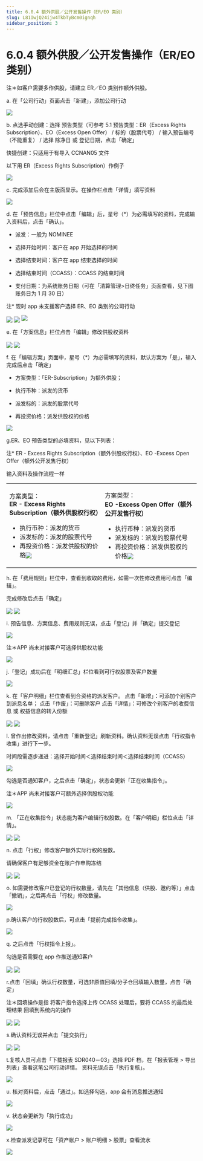 ```yaml
---
title: 6.0.4 额外供股／公开发售操作（ER/EO 类别）
slug: L81IwjQ24ijw4TkbTyBcm0ignqh
sidebar_position: 3
---
```



# 6.0.4 额外供股／公开发售操作（ER/EO 类别）

注＊如客户需要多作供股，请建立 ER／EO 类别作额外供股。

a. 在「公司行动」页面点击「新建」，添加公司行动

<img src="/assets/UDusbWyURoIhYjx2aprczd9Qnkc.png" src-width="2628" src-height="1231" align="center"/>

b. 点选手动创建：选择 预告类型（可参考 5.1 预告类型：ER（Excess Rights Subscription）、EO（Excess Open Offer） / 标的（股票代号） / 输入预告编号（不能重复） / 选择 除净日 或 登记日期，点击「确定」

快捷创建：只适用于有导入 CCNAN05 文件

以下用 ER（Excess Rights Subscription）作例子

<img src="/assets/K7vObaFNBoxfssxOAn3c8TiGnCc.png" src-width="2246" src-height="1141" align="center"/>

c. 完成添加后会在主版面显示。在操作栏点击「详情」填写资料

<img src="/assets/YBA2b3tagoCcCsxZoZDcGOyhnTf.png" src-width="2634" src-height="852" align="center"/>

d. 在「预告信息」栏位中点击「编辑」后，星号（*）为必需填写的资料，完成输入资料后，点击「确认」。


- 派发：一般为 NOMINEE

- 选择开始时间：客户在 app 开始选择的时间

- 选择结束时间：客户在 app 结束选择的时间

- 选择结束时间（CCASS）：CCASS 的结束时间
- 支付日期：为系统账务日期（可在「清算管理&gt;日终任务」页面查看，见下图账务日为 1 月 30 日）

注* 现时 app 未支援客户选择 ER、EO 类别的公司行动

<img src="/assets/B1Fgby9w2osAjtxe5QacEhmsnah.png" src-width="2388" src-height="670" align="center"/>

<img src="/assets/FbcAb4x52oyjJGxSWxcc5p3vnls.png" src-width="2389" src-height="1401" align="center"/>

<img src="/assets/QXJybhpIGo74SLxoN8IcpSr8nUe.png" src-width="793" src-height="200"/>

e.  在「方案信息」栏位点击「编辑」修改供股权资料

<img src="/assets/LfO4b8GUMoQkhgxlWjRc3b0pntZ.png" src-width="2384" src-height="1393" align="center"/>

<img src="/assets/T5oUbGBuhoZZAOxyUk0cPE6jnBf.png" src-width="1852" src-height="1396" align="center"/>

f. 在「编辑方案」页面中，星号（*）为必需填写的资料，默认方案为「是」，输入完成后点击「确定」

- 方案类型：「ER-Subscription」为额外供股；

- 执行币种：派发的货币

- 派发标的：派发的股票代号

- 再投资价格：派发供股权的价格

<img src="/assets/E07GbmHJSoQn0Wxv1pqcJH1jnLc.png" src-width="1849" src-height="1391" align="center"/>

g.ER、EO 预告类型的必填资料，见以下列表：

注* ER - Excess Rights Subscription（额外供股权行权）、EO -Excess Open Offer（额外公开发售行权） 

 输入资料及操作流程一样 

<table>
<colgroup>
<col width="364"/>
<col width="394"/>
</colgroup>
<tbody>
<tr><td><p>方案类型：<br/><b>ER - Excess Rights Subscription（额外供股权行权）</b></p>
<ul>
<li>执行币种：派发的货币</li>
<li>派发标的：派发的股票代号</li>
<li>再投资价格：派发供股权的价格<img src="/assets/CtAIbUmLQoXzejxNbgscGFKpnie.png" src-width="470" src-height="1391" align="center"/></li>
</ul></td><td><p>方案类型：<br/><b>EO -Excess Open Offer（额外公开发售行权） </b></p>
<ul>
<li>执行币种：派发的货币</li>
<li>派发标的：派发的股票代号</li>
<li>再投资价格：派发供股权的价格<img src="/assets/SnGHbw1iDoGjhZxNmKLcOhpmnVc.png" src-width="475" src-height="1391" align="center"/></li>
</ul></td></tr>
</tbody>
</table>

h. 在「费用规则」栏位中，查看到收取的费用，如需一次性修改费用可点击「编辑」。

完成修改后点击「确定」

<img src="/assets/IrDWbTSdUofi2WxISG9c9Dz4nIg.png" src-width="2366" src-height="1393" align="center"/>

<img src="/assets/RbyXb5r81oVLfjx3LeZcsKjYnfe.png" src-width="1834" src-height="1380" align="center"/>

i. 预告信息、方案信息、费用规则无误，点击「登记」并「确定」提交登记

<img src="/assets/O5yCbkmjqooxGtxA8uycjlUcnGd.png" src-width="2364" src-height="1391" align="center"/>

注＊APP 尚未对接客户可选择供股权功能

<img src="/assets/VxssbzGYRoFApLxLoWPchUPFnNc.png" src-width="2372" src-height="1384" align="center"/>

j.「登记」成功后在「明细汇总」栏位看到可行权股票及客户数量

<img src="/assets/ZDMTbWhz1oKriuxQHEpc0zJPnwf.png" src-width="2606" src-height="1580" align="center"/>

k. 在「客户明细」栏位查看到合资格的派发客户。
点击「新增」：可添加个别客户到派息名单；
点击「作废」：可删除客户
点击「详情」：可修改个别客户的收费信息 或 权益信息的转入份额

<img src="/assets/LbnlbYOlOozRFbxIBmXcxPOhnJe.png" src-width="2601" src-height="1579" align="center"/>

<img src="/assets/IDWobCY8boNZZyx8NpAcLPUknNd.png" src-width="1853" src-height="1388" align="center"/>

l. 曾作出修改资料，请点击「重新登记」刷新资料。确认资料无误点击「行权指令收集」进行下一步。

时间段需逐步递进：选择开始时间＜选择结束时间＜选择结束时间（CCASS）

<img src="/assets/Nx1HbCrcromL9Zx30pbcvrp5nXf.png" src-width="2366" src-height="1395" align="center"/>

勾选是否通知客户，之后点击「确定」，状态会更新「正在收集指令」。

注＊APP 尚未对接客户可额外选择供股权功能

<img src="/assets/Dj1ubXrrSo6ajdxtwQ6cqfM2nsf.png" src-width="2372" src-height="1393" align="center"/>

m. 「正在收集指令」状态能为客户编辑行权股数。在「客户明细」栏位点击「详情」。

<img src="/assets/XUrcbiOt4oQgcVxejTCc7kUwnMe.png" src-width="2372" src-height="390" align="center"/>

<img src="/assets/LT8sbdzypoQ7kOxOIpKcaBxfnAL.png" src-width="2362" src-height="1393" align="center"/>

n. 点击「行权」修改客户额外实际行权的股数。

请确保客户有足够资金在账户作申购冻结

<img src="/assets/QPCubF97foxqqtxYeXjcZAAqnkb.png" src-width="1850" src-height="1390" align="center"/>

<img src="/assets/RjZ1bnD4CoijjzxbKAbcsY8wnFg.png" src-width="2381" src-height="1378" align="center"/>

o. 如需要修改客户已登记的行权数量，请先在「其他信息（供股、邀约等）」点击「撤销」，之后再点击「行权」修改数量。

<img src="/assets/SJ7Eb4bCRon2u7x9DkucOwIEnJd.png" src-width="1859" src-height="1385" align="center"/>

p.确认客户的行权股数后，可点击「提前完成指令收集」。

<img src="/assets/NcUEbig1hoZlKgxKwjBcMtLUnaf.png" src-width="2625" src-height="1439" align="center"/>

q. 之后点击「行权指令上报」。

勾选是否需要在 app 作推送通知客户

<img src="/assets/TQcvbT9HVohPWuxMWnucnNFznVe.png" src-width="2626" src-height="1450" align="center"/>

<img src="/assets/EU8SbWVzYoYaQTxs6YJc9V2Vn0f.png" src-width="2372" src-height="1381" align="center"/>

r.点击「回填」确认行权数量，可选非原值回填/分子仓回填输入数量，点击「确定」

注＊回填操作是指 将客户指令选择上传 CCASS 处理后，要将 CCASS 的最后处理结果 回填到系统内的操作

<img src="/assets/Co9tbLCbtoRCJPxqmWcclJRznXf.png" src-width="2369" src-height="1393" align="center"/>

<img src="/assets/PcXpbikToooBnBxvflhcNcErnKg.png" src-width="2372" src-height="1384" align="center"/>

s.确认资料无误并点击「提交执行」

<img src="/assets/IdYsbfqxRozr8hxhCfSc30lZnld.png" src-width="2869" src-height="1634" align="center"/>

<img src="/assets/CEl5bFjDFoKH7mxxKmTcrEVbnec.png" src-width="1420" src-height="1397" align="center"/>

t.复核人员可点击「下载报表 SDR040－03」选择 PDF 档，在「报表管理 &gt; 导出列表」查看这笔公司行动详情。
资料无误点击「执行复核」。

<img src="/assets/WqzGbej6ao6JJcx8pGjcN393nHu.png" src-width="2621" src-height="1441" align="center"/>

u. 核对资料后，点击「通过」。如选择勾选，app 会有消息推送通知

<img src="/assets/VI6MbqtIaoelv0xSeGVcyDKxnKe.png" src-width="2639" src-height="1609" align="center"/>

v. 状态会更新为「执行成功」

<img src="/assets/OU9UbkuNkoDky1xhxSFcSQUVnxo.png" src-width="2642" src-height="341" align="center"/>

x.检查派发记录可在「资产帐户 &gt; 账户明细 &gt; 股票」查看流水

<img src="/assets/WqOQbeoGdopYMkxZ8ZWc3dqZn2Z.png" src-width="2627" src-height="558" align="center"/>

